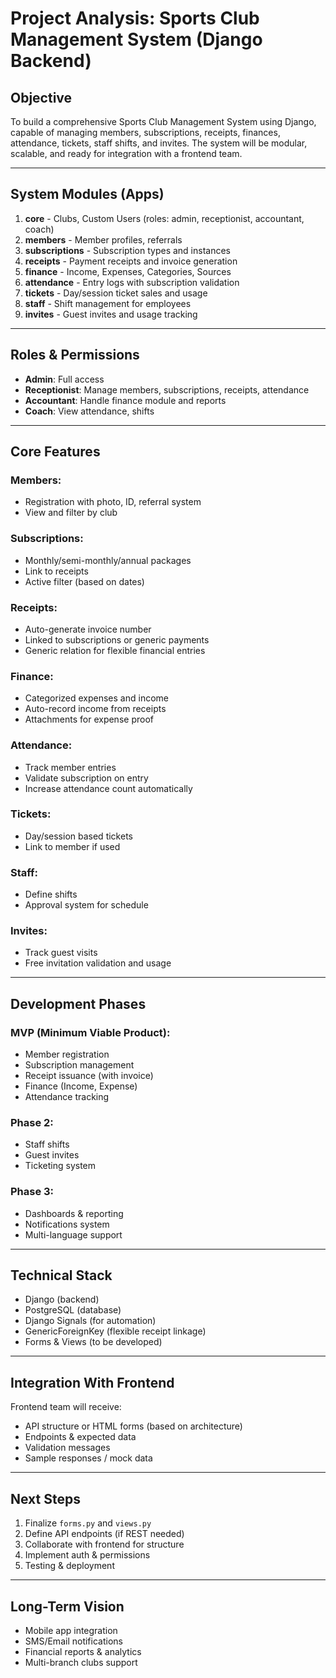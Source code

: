 # Project Analysis: Sports Club Management System (Django Backend)

## Objective
To build a comprehensive Sports Club Management System using Django, capable of managing members, subscriptions, receipts, finances, attendance, tickets, staff shifts, and invites. The system will be modular, scalable, and ready for integration with a frontend team.

---

## System Modules (Apps)
1. **core** - Clubs, Custom Users (roles: admin, receptionist, accountant, coach)
2. **members** - Member profiles, referrals
3. **subscriptions** - Subscription types and instances
4. **receipts** - Payment receipts and invoice generation
5. **finance** - Income, Expenses, Categories, Sources
6. **attendance** - Entry logs with subscription validation
7. **tickets** - Day/session ticket sales and usage
8. **staff** - Shift management for employees
9. **invites** - Guest invites and usage tracking

---

## Roles & Permissions
- **Admin**: Full access
- **Receptionist**: Manage members, subscriptions, receipts, attendance
- **Accountant**: Handle finance module and reports
- **Coach**: View attendance, shifts

---

## Core Features
### Members:
- Registration with photo, ID, referral system
- View and filter by club

### Subscriptions:
- Monthly/semi-monthly/annual packages
- Link to receipts
- Active filter (based on dates)

### Receipts:
- Auto-generate invoice number
- Linked to subscriptions or generic payments
- Generic relation for flexible financial entries

### Finance:
- Categorized expenses and income
- Auto-record income from receipts
- Attachments for expense proof

### Attendance:
- Track member entries
- Validate subscription on entry
- Increase attendance count automatically

### Tickets:
- Day/session based tickets
- Link to member if used

### Staff:
- Define shifts
- Approval system for schedule

### Invites:
- Track guest visits
- Free invitation validation and usage

---

## Development Phases
### MVP (Minimum Viable Product):
- Member registration
- Subscription management
- Receipt issuance (with invoice)
- Finance (Income, Expense)
- Attendance tracking

### Phase 2:
- Staff shifts
- Guest invites
- Ticketing system

### Phase 3:
- Dashboards & reporting
- Notifications system
- Multi-language support

---

## Technical Stack
- Django (backend)
- PostgreSQL (database)
- Django Signals (for automation)
- GenericForeignKey (flexible receipt linkage)
- Forms & Views (to be developed)

---

## Integration With Frontend
Frontend team will receive:
- API structure or HTML forms (based on architecture)
- Endpoints & expected data
- Validation messages
- Sample responses / mock data

---

## Next Steps
1. Finalize `forms.py` and `views.py`
2. Define API endpoints (if REST needed)
3. Collaborate with frontend for structure
4. Implement auth & permissions
5. Testing & deployment

---

## Long-Term Vision
- Mobile app integration
- SMS/Email notifications
- Financial reports & analytics
- Multi-branch clubs support

